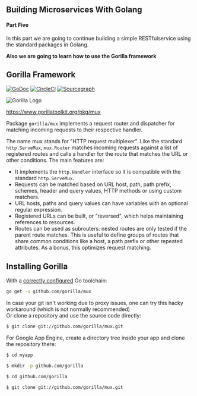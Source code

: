 ## Building Microservices With Golang

#### Part Five
In this part we are going to continue building a simple RESTfulservice using the standard packages in Golang.<br>

<b>Also we are going to learn how to use the Gorilla framework</b>

## Gorilla Framework
[![GoDoc](https://godoc.org/github.com/gorilla/mux?status.svg)](https://godoc.org/github.com/gorilla/mux)
[![CircleCI](https://circleci.com/gh/gorilla/mux.svg?style=svg)](https://circleci.com/gh/gorilla/mux)
[![Sourcegraph](https://sourcegraph.com/github.com/gorilla/mux/-/badge.svg)](https://sourcegraph.com/github.com/gorilla/mux?badge)

![Gorilla Logo](https://cloud-cdn.questionable.services/gorilla-icon-64.png)

https://www.gorillatoolkit.org/pkg/mux

Package `gorilla/mux` implements a request router and dispatcher for matching incoming requests to
their respective handler.

The name mux stands for "HTTP request multiplexer". Like the standard `http.ServeMux`, `mux.Router` matches incoming requests against a list of registered routes and calls a handler for the route that matches the URL or other conditions. The main features are:

* It implements the `http.Handler` interface so it is compatible with the standard `http.ServeMux`.
* Requests can be matched based on URL host, path, path prefix, schemes, header and query values, HTTP methods or using custom matchers.
* URL hosts, paths and query values can have variables with an optional regular expression.
* Registered URLs can be built, or "reversed", which helps maintaining references to resources.
* Routes can be used as subrouters: nested routes are only tested if the parent route matches. This is useful to define groups of routes that share common conditions like a host, a path prefix or other repeated attributes. As a bonus, this optimizes request matching.

## Installing Gorilla

With a [correctly configured](https://golang.org/doc/install#testing) Go toolchain:

```sh
go get -u github.com/gorilla/mux
```

In case your git isn't working due to proxy issues, one can try this hacky workaround (which is not normally recommended)<br>
Or clone a repository and use the source code directly:
```sh
$ git clone git://github.com/gorilla/mux.git
``` 

For Google App Engine, create a directory tree inside your app and clone the repository there:

```sh
$ cd myapp
```
```sh
$ mkdir -p github.com/gorilla
```
```sh
$ cd github.com/gorilla
```
```sh
$ git clone git://github.com/gorilla/mux.git
```